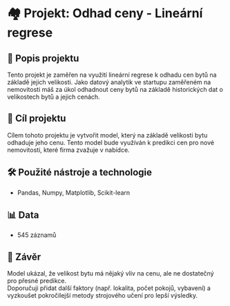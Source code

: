 # 🏘️ Projekt: Odhad ceny - Lineární regrese 

## 📄 Popis projektu
Tento projekt je zaměřen na využití lineární regrese k odhadu cen bytů na základě jejich velikosti. Jako datový analytik ve startupu zaměřeném na nemovitosti máš za úkol odhadnout ceny bytů na základě historických dat o velikostech bytů a jejich cenách.

## 🎯 Cíl projektu
Cílem tohoto projektu je vytvořit model, který na základě velikosti bytu odhaduje jeho cenu. Tento model bude využíván k predikci cen pro nové nemovitosti, které firma zvažuje v nabídce.

## 🛠️ Použité nástroje a technologie
- Pandas, Numpy, Matplotlib, Scikit-learn

## 📊 Data
- 545 záznamů


## 📌 Závěr
Model ukázal, že velikost bytu má nějaký vliv na cenu, ale ne dostatečný pro přesné predikce.  
Doporučuji přidat další faktory (např. lokalita, počet pokojů, vybavení) a vyzkoušet pokročilejší metody strojového učení pro lepší výsledky.
